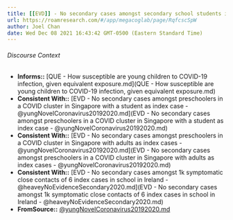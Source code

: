 ```yaml
---
title: [[EVD]] - No secondary cases amongst secondary school students in a COVID cluster in Singapore with adults as index cases - [[@yungNovelCoronavirus20192020]]
url: https://roamresearch.com/#/app/megacoglab/page/RqfcscSpW
author: Joel Chan
date: Wed Dec 08 2021 16:43:42 GMT-0500 (Eastern Standard Time)
---
```




###### Discourse Context

- **Informs::** [QUE - How susceptible are young children to COVID-19 infection, given equivalent exposure.md](QUE - How susceptible are young children to COVID-19 infection, given equivalent exposure.md)
- **Consistent With::** [EVD - No secondary cases amongst preschoolers in a COVID cluster in Singapore with a student as index case - @yungNovelCoronavirus20192020.md](EVD - No secondary cases amongst preschoolers in a COVID cluster in Singapore with a student as index case - @yungNovelCoronavirus20192020.md)
- **Consistent With::** [EVD - No secondary cases amongst preschoolers in a COVID cluster in Singapore with adults as index cases - @yungNovelCoronavirus20192020.md](EVD - No secondary cases amongst preschoolers in a COVID cluster in Singapore with adults as index cases - @yungNovelCoronavirus20192020.md)
- **Consistent With::** [EVD - No secondary cases amongst 1k symptomatic close contacts of 6 index cases in school in Ireland - @heaveyNoEvidenceSecondary2020.md](EVD - No secondary cases amongst 1k symptomatic close contacts of 6 index cases in school in Ireland - @heaveyNoEvidenceSecondary2020.md)
- **FromSource::** [@yungNovelCoronavirus20192020.md](@yungNovelCoronavirus20192020.md)
